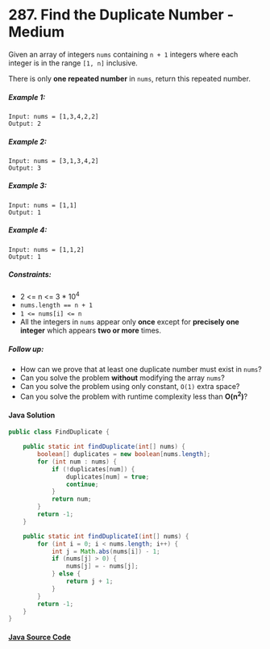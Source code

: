 # 287. Find the Duplicate Number - Medium

Given an array of integers ```nums``` containing ```n + 1``` integers where each integer is in the range ```[1, n]``` inclusive.

There is only <b>one repeated number</b> in ```nums```, return this repeated number.


##### Example 1:

```
Input: nums = [1,3,4,2,2]
Output: 2
```

##### Example 2:

```
Input: nums = [3,1,3,4,2]
Output: 3
```

##### Example 3:

```
Input: nums = [1,1]
Output: 1
```

##### Example 4:

```
Input: nums = [1,1,2]
Output: 1
```

##### Constraints:

- 2 <= n <= 3 * 10<sup>4</sup>
- ```nums.length == n + 1```
- ```1 <= nums[i] <= n```
- All the integers in ```nums``` appear only <b>once</b> except for <b>precisely one integer</b> which appears <b>two or more</b> times.
 

##### Follow up:

- How can we prove that at least one duplicate number must exist in ```nums```?
- Can you solve the problem <b>without</b> modifying the array ```nums```?
- Can you solve the problem using only constant, ```O(1)``` extra space?
- Can you solve the problem with runtime complexity less than <b>O(n<sup>2</sup>)</b>?

#### Java Solution
```java
public class FindDuplicate {

    public static int findDuplicate(int[] nums) {
        boolean[] duplicates = new boolean[nums.length];
        for (int num : nums) {
            if (!duplicates[num]) {
                duplicates[num] = true;
                continue;
            }
            return num;
        }
        return -1;
    }

    public static int findDuplicateI(int[] nums) {
        for (int i = 0; i < nums.length; i++) {
            int j = Math.abs(nums[i]) - 1;
            if (nums[j] > 0) {
                nums[j] = - nums[j];
            } else {
                return j + 1;
            }
        }
        return -1;
    }
}
```

#### [Java Source Code](../../../src/main/java/com/algorithm/binarysearch/FindDuplicate.java)